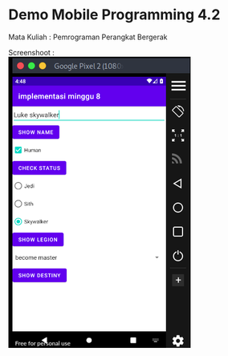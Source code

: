 # Demo Mobile Programming 4.2
Mata Kuliah : Pemrograman Perangkat Bergerak

Screenshoot :<br>
<img src="/Mobile-Programming-4.2/image/4-2ss1.png">